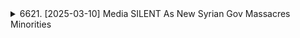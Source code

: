 <details>
<summary>6621. [2025-03-10] Media SILENT As New Syrian Gov Massacres Minorities</summary><br>

<a href="https://www.youtube.com/watch?v=lFSQxgYaovk" target="_blank">
    <img src="https://img.youtube.com/vi/lFSQxgYaovk/maxresdefault.jpg" 
        alt="[Youtube]" width="200">
</a>

# Media SILENT As New Syrian Gov Massacres Minorities

### 分析與總結

#### 中東情勢與Neocon政策影響
1. **Neocon（新保守主義）在中東的影響**  
   - Neocon政策在伊拉克、敘利亞及加沙等地區推行，導致當地古代基督宗教社區遭受破壞。
   - 這些社區的衰退與Neocon支持的政策直接相關，例如イラクからガザまで、キリスト教徒の減少が著しい。

2. **敘利亞情勢**  
   - 反對阿薩德政權的運動導致敘利亞基督宗教人口從10%降至2%，社區遭到破壞。
   - 阿薩德被推翻後，殘留的基督宗教徒遭受迫害，聖地受褻。

3. **加沙情勢**  
   - 加沙戰爭初期，古代基督教堂遭轟炸，引發國際關注。
   - 即使在今日，加沙的基督宗教社區也面臨困境，但イスラエルのガザ統治下での狀況は良くなっているとされる。

#### 政治與宗教動向
1. **トランプ政権與イスラエル**  
   - トランプ政権は、イスラエル支持派の圧力之下で、ガザ民族浄化計畫のような政策を推進する可能性がある。
   - ハマスとの交渉が進む中、イスラエル支持派の影響力は依然強く、彼らの行動容認に向けた兆候が見える。

2. **イスラエルとパレスチナ問題**  
   - イスラエルはヨルダン川西岸全域を掌握したいと考えており、トランプ政権の政策がこれを後押しする可能性がある。
   - 宗教的支持者層（特に共和黨支持者）に向けたメッセージとして、イスラエルの利益保護が強調される。

#### 社會與人權議題
1. **古代基督宗教社區의 狀況**  
   - 中東各地で古代基督宗教社區が破壊され、殘された信者は迫害を受ける。
   - これらの社區の存続に関心を持たない人々が多く存在し、國際的な注力は不十分。

2. **イスラエルとガザのキリスト教徒**  
   - イスラエル統治下のガザでは、キリスト教徒の生活環境が改善しているとされる。
   - パレスチナのキリスト教徒が多くいる親パレスチナ派の支持者は、イスラエルの侵攻を許容する姿勢を見せる。

#### 獨自メディアの役割
1. **獨立系メディアの重要性**  
   - 獨立メディアは中東情勢やNeocon政策の影響を広報し、一般公衆の意識を高める役割を果たす。
   - Breaking Pointsのような番組が、客觀的な情報提供を通じて狀況を共有する。

2. **視聴者參加による情報拡散**  
   - 視聴者は「いいね！」ボタンやコメント投稿を通じて、番組內容をより多くの人に屆けることが可能。
   - 獨自メディアのサブSCRIPTION（購読）を通じて、その持続可能性に貢獻できる。

### 結論
中東情勢におけるNeocon政策の影響は深刻で、古代基督宗教社區の衰退や人権侵犯が顕著となっている。イスラエルとパレスチナ問題では、イスラエル支持派の強い圧力が今後の政策形成に影響を及ぼす見込みがある。獨立メディアを通じた情報共有が不可欠であり、視聴者の関與も必要である。
</details>

